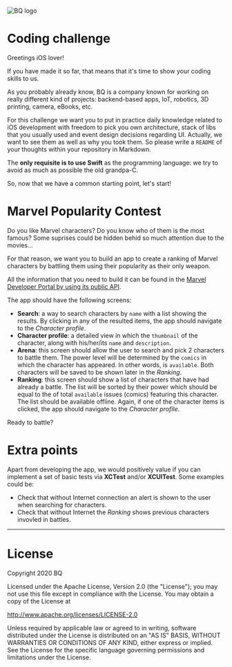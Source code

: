 ![BQ logo][bqlogo]

# Coding challenge

Greetings iOS lover!

If you have made it so far, that means that it's time to show your coding skills to us.

As you probably already know, BQ is a company known for working on really different kind of projects: backend-based apps, IoT, robotics, 3D printing, camera, eBooks, etc.

For this challenge we want you to put in practice daily knowledge related to iOS development with freedom to pick you own architecture, stack of libs that you usually used and event design decisions regarding UI. Actually, we want to see them as well as why you took them. So please write a `README` of your thoughts within your repository in Markdown.

The **only requisite is to use Swift** as the programming language: we try to avoid as much as possible the old grandpa-C.

So, now that we have a common starting point, let's start!

# Marvel Popularity Contest

Do you like Marvel characters? Do you know who of them is the most famous? Some suprises could be hidden behid so much attention due to the movies...

For that reason, we want you to build an app to create a ranking of Marvel characters by battling them using their popularity as their only weapon.

All the information that you need to build it can be found in the [Marvel Developer Portal by using its public API](https://developer.marvel.com/).

The app should have the following screens:
- **Search**: a way to search characters by `name` with a list showing the results. By clicking in any of the resulted items, the app should navigate to the *Character profile*.
- **Character profile**: a detailed view in which the `thumbnail` of the character, along with his/her/its `name` and `description`.
- **Arena**: this screen should allow the user to search and pick 2 characters to battle them. The power level will be determined by the  `comics` in which the character has appeared. In other words, is `available`. Both characters will be saved to be shown later in the *Ranking*.
- **Ranking**: this screen should show a list of characters that have had already a battle. The list will be sorted by their power which should be equal to the of total `available` issues (comics) featuring this character. The list should be available offline. Again, if one of the character items is clicked, the app should navigate to the *Character profile*.

Ready to battle?

# Extra points

Apart from developing the app, we would positively value if you can implement a set of basic tests via **XCTest** and/or **XCUITest**. Some examples could be:
- Check that without Internet connection an alert is shown to the user when searching for characters.
- Check that without Internet the *Ranking* shows previous characters invovled in battles.


---

# License

Copyright 2020 BQ

Licensed under the Apache License, Version 2.0 (the "License");
you may not use this file except in compliance with the License.
You may obtain a copy of the License at

  http://www.apache.org/licenses/LICENSE-2.0

Unless required by applicable law or agreed to in writing, software
distributed under the License is distributed on an "AS IS" BASIS,
WITHOUT WARRANTIES OR CONDITIONS OF ANY KIND, either express or implied.
See the License for the specific language governing permissions and
limitations under the License.

[bqlogo]:https://storage.googleapis.com/bqcom15.statics.bq.com/bqcom/static/Pressroom/logos/logoandsymbol/BQlogosymbol200x200.jpg

